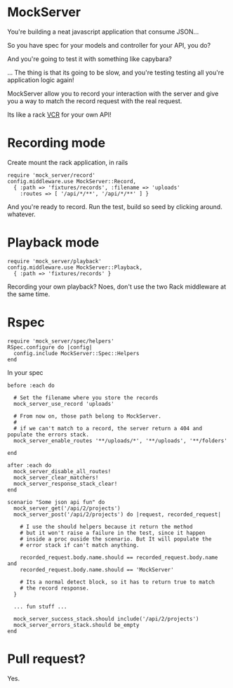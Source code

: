 # MockServer

You're building a neat javascript application that consume JSON...

So you have spec for your models and controller for your API, you do?

And you're going to test it with something like capybara?

... The thing is that its going to be slow, and you're testing testing all you're application logic again!

MockServer allow you to record your interaction with the server and give you a way to match
the record request with the real request. 

Its like a rack [VCR](https://github.com/myronmarston/vcr) for your own API!

# Recording mode

Create mount the rack application, in rails

    require 'mock_server/record'
    config.middleware.use MockServer::Record, 
      { :path => 'fixtures/records', :filename => 'uploads'
        :routes => [ '/api/*/**', '/api/*/**' ] }

And you're ready to record. Run the test, build so seed by clicking around. whatever.

# Playback mode

    require 'mock_server/playback'
    config.middleware.use MockServer::Playback, 
      { :path => 'fixtures/records' }

Recording your own playback? Noes, don't use the two Rack middleware at the same time.

# Rspec

    require 'mock_server/spec/helpers'
    RSpec.configure do |config|
      config.include MockServer::Spec::Helpers
    end

In your spec

    before :each do

      # Set the filename where you store the records
      mock_server_use_record 'uploads'

      # From now on, those path belong to MockServer.
      #
      # if we can't match to a record, the server return a 404 and populate the errors stack.
      mock_server_enable_routes '**/uploads/*', '**/uploads', '**/folders'

    end

    after :each do
      mock_server_disable_all_routes!
      mock_server_clear_matchers!
      mock_server_response_stack_clear!
    end

    scenario "Some json api fun" do
      mock_server_get('/api/2/projects')
      mock_server_post('/api/2/projects') do |request, recorded_request|

        # I use the should helpers because it return the method
        # but it won't raise a failure in the test, since it happen
        # inside a proc ouside the scenario. But It will populate the
        # error stack if can't match anything.

        recorded_request.body.name.should == recorded_request.body.name and
        recorded_request.body.name.should == 'MockServer'

        # Its a normal detect block, so it has to return true to match
        # the record response.
      }

      ... fun stuff ...

      mock_server_success_stack.should include('/api/2/projects')
      mock_server_errors_stack.should be_empty
    end

# Pull request?

Yes.